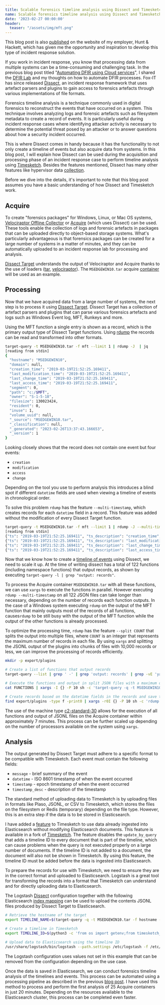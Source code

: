 ```yaml
---
title: Scalable forensics timeline analysis using Dissect and Timesketch
name: Scalable forensics timeline analysis using Dissect and Timesketch
date: '2023-02-27 00:00:00'
header:
  teaser: "/assets/img/mft.png"
---
```



This blog post is also [published](https://www.huntandhackett.com/blog/scalable-forensics-timeline-analysis-using-dissect-and-timesketch) on the website of my employer, Hunt & Hackett, which has given me the opportunity and inspiration to develop this type of incident response solution.

If you work in incident response, you know that processing data from multiple systems can be a time-consuming and challenging task. In the previous blog post titled "[Automating DFIR using Cloud services](https://zawadidone.nl/automating-dfir-using-cloud-services/)", I shared the [DFIR Lab](https://gitlab.com/Zawadidone/dfir-lab) and my thoughts on how to automate DFIR processes. Fox-IT has since released [Dissect](https://github.com/fox-it/dissect), an incident response framework that uses artefact parsers and plugins to gain access to forensics artefacts through various implementations of file formats.

Forensics timeline analysis is a technique commonly used in digital forensics to reconstruct the events that have occurred on a system.  This technique involves analyzing logs and forensic artefacts such as filesystem metadata to create a record of events. It is particularly useful during incident response cases where identifying attacker activity is necessary to determine the potential threat posed by an attacker or to answer questions about how a security incident occurred.

This is where Dissect comes in handy because it has the functionality to not only create a timeline of events but also acquire data from systems. In this blog post, I will explain how Dissect can be used during the acquisition and processing phase of an incident response case to perform timeline analysis using [Timesketch](https://timesketch.org/). Besides the features mentioned, Dissect has many other features like hypervisor data [collection](https://blog.fox-it.com/2022/10/18/im-in-your-hypervisor-collecting-your-evidence/).

Before we dive into the details, it's important to note that this blog post assumes you have a basic understanding of how Dissect and Timesketch work. 

## Acquire
To create "forensics packages" for Windows, Linux, or Mac OS systems, [Velociraptor Offline Collector](https://docs.velociraptor.app/docs/offline_triage/) or [Acquire](https://github.com/fox-it/acquire)   (which uses Dissect) can be used. These tools enable the collection of logs and forensic artefacts in packages that can be uploaded directly to object-based storage systems. What's particularly advantageous is that forensics packages can be created for a large number of systems in a matter of minutes, and they can be automatically uploaded to an incident response lab for processing and analysis.

[Dissect Target](https://github.com/fox-it/dissect.target) understands the output of Velociraptor and Acquire thanks to the use of loaders  ([tar](https://github.com/fox-it/dissect.target/blob/main/dissect/target/loaders/tar.py), [velociraptor](https://github.com/fox-it/dissect.target/blob/main/dissect/target/loaders/velociraptor.py)). The `MSEDGEWIN10.tar` acquire [container](https://files.dissect.tools/images/MSEDGEWIN10_20220708124036.tar) will be used as an example.

## Processing
Now that we have acquired data from a large number of systems, the next step is to process it using [Dissect Target](https://github.com/fox-it/dissect.target). Dissect Target has a collection of artefact parsers and plugins that can parse various forensics artefacts and logs such as Windows Event log, MFT, Runkeys and more.

Using the MFT function a single entry is shown as a record, which is the primary output type of Dissect Target functions. Using [rdump](https://github.com/fox-it/flow.record) the records can be read and transformed into other formats.

```bash
target-query -t MSEDGEWIN10.tar -f mft --limit 1 | rdump -J  | jq
[reading from stdin]
{
  "hostname": "MSEDGEWIN10",
  "domain": null,
  "creation_time": "2019-03-19T21:52:25.169411",
  "last_modification_time": "2019-03-19T21:52:25.169411",
  "last_change_time": "2019-03-19T21:52:25.169411",
  "last_access_time": "2019-03-19T21:52:25.169411",
  "segment": 0,
  "path": "c:/$MFT",
  "owner": "S-1-5-18",
  "filesize": 130023424,
  "resident": 0,
  "inuse": 1,
  "volume_uuid": null,
  "_source": "MSEDGEWIN10.tar",
  "_classification": null,
  "_generated": "2023-02-26T13:37:43.166653",
  "_version": 1
}
```

Looking closely shows that the record does not contain one event but four events:

* `creation`
* `modification`
* `access`
* `change`

Depending on the tool you use to perform analysis this introduces a blind spot if different `datetime` fields are used when viewing a timeline of events in chronological order.

To solve this problem `rdump` has the feature `--multi-timestamp`, which creates records for each `datetime` field in a record. This feature was added without the modification of every Dissect Target function.

```bash
target-query -t MSEDGEWIN10.tar -f mft --limit 1 | rdump -J --multi-timestamp
[reading from stdin]
{"ts": "2019-03-19T21:52:25.169411", "ts_description": "creation_time", [...]}
{"ts": "2019-03-19T21:52:25.169411", "ts_description": "last_modification_time", [...]}
{"ts": "2019-03-19T21:52:25.169411", "ts_description": "last_change_time", [...]}
{"ts": "2019-03-19T21:52:25.169411", "ts_description": "last_access_time", [...]}
```

Now that we know how to create a [timeline of events](https://docs.dissect.tools/en/latest/usage/use-cases.html#timeline-of-records) using Dissect, we need to scale it up. At the time of writing dissect has a total of 122 functions (including namespace functions) that output records, as shown by executing `target-query -l | grep "output: records"`.

To process the Acquire container `MSEDGEWIN10.tar` with all these functions, we can use `xargs` to execute the functions in parallel. However executing  `rdump --multi-timestamp` on all 122 JSON files can take longer than necessary, depending on the number of records each function outputs. In the case of a Windows system executing `rdump` on the output of the MFT function that mainly outputs most of the records of all functions, causes`rdump` to be still busy with the output of the MFT function while the output of the other functions is already processed. 

To optimize the processing time,  `rdump` has the feature `--split COUNT` that splits the output into multiple files, where `COUNT` is an integer that represents the maximum number of records in each file. By using `xargs` and splitting the JSONL output of the plugins into chunks of files with 10,000 records or less, we can improve the processing of records efficiently.


```bash
mkdir -p export/plugins

# Create a list of functions that output records
target-query --list | grep ' -' | grep 'output: records' | grep -vE 'yara|remoteaccess\.remoteaccess|browser\.history|get_all_records|example' | awk '{print $1}' > FUNCTIONS

# Execute the functions and output in split JSON files with a maximum of 10000 records
cat FUNCTIONS | xargs -I {} -P 10 sh -c 'target-query -q -t MSEDGEWIN10.tar -f {} --no-cache --children 2>>/dev/null | rdump --split 10000 -w export/plugins/{}.json --suffix-length 10 2>>/dev/null'

# Create records based on the datetime fields in the records and save the output in JSONL files
find export/plugins -type f -print0 | xargs -r0I {} -P 10 sh -c 'rdump {} --multi-timestamp -w jsonfile://export/$(basename {} .json).jsonl?descriptors=True'
```

The use of the machine type [c2-standard-30](https://gcloud-compute.com/c2-standard-30.html) allows for the execution of all functions and output of JSONL files on the Acquire container within approximately 7 minutes. This process can be further scaled up depending on the number of processors available on the system using `xargs`.

## Analysis
The output generated by Dissect Target must adhere to a specific format to be compatible with Timesketch. Each event must contain the following fields: 

* `message` - brief summary of the event
* `datetime` - ISO 8601 timestamp of when the event occurred
* `timestamp` - epoch timestamp of when the event occurred
* `timestamp_desc` - description of the timestamp

The standard method of uploading data to Timesketch is by uploading files in formats like Plaso, JSONL, or CSV to Timesketch, which stores the files on the filesystem or Redis (temporary) depending on the file type. However, this is an extra step if the data is to be stored in Elasticsearch.  

I have added a [feature](https://github.com/hnhdev/timesketch/pull/8) to Timesketch to use data already ingested into Elasticsearch without modifying Elasticsearch documents. This feature is available in a fork of [Timesketch](https://github.com/hnhdev/timesketch). The feature disables the `update_by_query` that adds a timeline ID to every document that is part of the timeline, which can cause problems when the query is not executed properly on a large number of documents. If the timeline ID is not added to a document, the document will also not be shown in Timesketch. By using this feature, the timeline ID must be added before the data is ingested into Elasticsearch.

To prepare the records for use with Timesketch, we need to ensure they are in the correct format and uploaded to Elasticsearch. Logstash is a great tool for transforming the records into a format that Timesketch can understand and for directly uploading data to Elasticsearch.

The Logstash [Dissect]( https://github.com/huntandhackett/ir-automation/blob/main/logstash-dissect.conf) configuration together with the following Elasticsearch [index mapping](https://gist.github.com/Zawadidone/dd6e88490796d2ed11e5e0b0536246ef) can be used to upload the contents JSONL files produced by Dissect Target to Elasticsearch.

```bash
# Retrieve the hostname of the target
export TIMELINE_NAME=$(target-query -q -t MSEDGEWIN10.tar -f hostname -d ";"  | grep -iv "none" | awk '{print $NF}')

# Create a timeline in Timesketch
export TIMELINE_ID=$(python3 -c 'from os import getenv;from timesketch_api_client import config;ts_client = config.get_client();sketch = ts_client.get_sketch(1);timeline=sketch.generate_timeline_from_es_index(es_index_name=getenv("INDEX_NAME"), name=getenv("TIMELINE_NAME"),timeline_update_query=False,provider="Dissect Target",context="Dissect Target");print(timeline.id)')

# Upload data to Elasticsearch using the timeline ID
/usr/share/logstash/bin/logstash --path.settings /etc/logstash -f /etc/logstash/conf.d/logstash-dissect.conf
```

The Logstash configuration uses values not set in this example that can be removed from the configuration depending on the use case.

Once the data is saved in Elasticsearch, we can conduct forensics timeline analysis of the timelines and events. This process can be automated using a processing pipeline as described in the previous [blog post](http://zawadidone.nl/automating-dfir-using-cloud-services/#processing-pubsub). I have used this method to process and perform the first analysis of 25 Acquire containers in just 20 minutes. Depending on the resources available to the Elasticsearch cluster, this process can be completed even faster.
